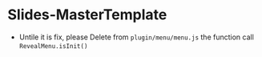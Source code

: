 # Slides-MasterTemplate

- Untile it is fix, please Delete from `plugin/menu/menu.js` the function call `RevealMenu.isInit()`
